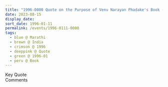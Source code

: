 ```yaml
---
title: "1996-0000 Quote on the Purpose of Venu Narayan Phaḍake's Book (Marathi), India"
date: 2023-08-15
display_date: 
sort_date: 1996-01-11
permalink: /events/1996-0111-0000
tags:
  - blue @ Marathi
  - brown @ India
  - crimson @ 1996
  - deeppink @ Quote
  - green @ 1996-01
  - peru @ Book
---
```


<wave-list>
  <list-title color="green" width="75">Key Quote</list-title>
  <list-item color="BlanchedAlmond"  width="200"></list-item>
  <list-item color="Lavender"></list-item>
  <list-item color="BlanchedAlmond"></list-item>
</wave-list>

<br>

<wave-list>
  <list-title color="green" width="75">Comments</list-title>
  <list-item color="BlanchedAlmond"  width="200"></list-item>
  <list-item color="Lavender"></list-item>
  <list-item color="BlanchedAlmond"></list-item>
</wave-list>